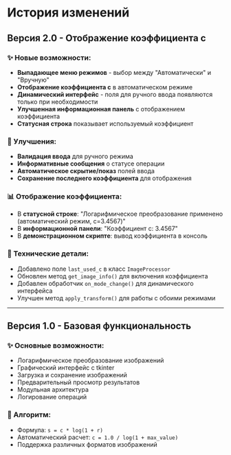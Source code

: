 # История изменений

## Версия 2.0 - Отображение коэффициента c

### ✨ Новые возможности:
- **Выпадающее меню режимов** - выбор между "Автоматически" и "Вручную"
- **Отображение коэффициента c** в автоматическом режиме
- **Динамический интерфейс** - поля для ручного ввода появляются только при необходимости
- **Улучшенная информационная панель** с отображением коэффициента
- **Статусная строка** показывает используемый коэффициент

### 🔧 Улучшения:
- **Валидация ввода** для ручного режима
- **Информативные сообщения** о статусе операции
- **Автоматическое скрытие/показ** полей ввода
- **Сохранение последнего коэффициента** для отображения

### 📊 Отображение коэффициента:
- В **статусной строке**: "Логарифмическое преобразование применено (автоматический режим, c=3.4567)"
- В **информационной панели**: "Коэффициент c: 3.4567"
- В **демонстрационном скрипте**: вывод коэффициента в консоль

### 🎯 Технические детали:
- Добавлено поле `last_used_c` в класс `ImageProcessor`
- Обновлен метод `get_image_info()` для включения коэффициента
- Добавлен обработчик `on_mode_change()` для динамического интерфейса
- Улучшен метод `apply_transform()` для работы с обоими режимами

---

## Версия 1.0 - Базовая функциональность

### ✨ Основные возможности:
- Логарифмическое преобразование изображений
- Графический интерфейс с tkinter
- Загрузка и сохранение изображений
- Предварительный просмотр результатов
- Модульная архитектура
- Логирование операций

### 🧮 Алгоритм:
- Формула: `s = c * log(1 + r)`
- Автоматический расчет: `c = 1.0 / log(1 + max_value)`
- Поддержка различных форматов изображений
